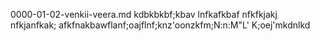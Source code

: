0000-01-02-venkii-veera.md
kdbkbkbf;kbav
lnfkafkbaf
nfkfkjakj
nfkjanfkak;
afkfnakbawflanf;oajflnf;knz'oonzkfm;N:n:M"L'
K;oej'mkdnlkd
